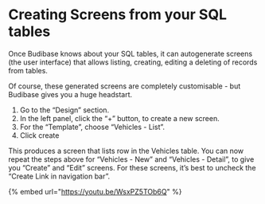 # Creating Screens from your SQL tables

Once Budibase knows about your SQL tables, it can autogenerate screens \(the user interface\) that allows listing, creating, editing a deleting of records from tables. 

Of course, these generated screens are completely customisable - but Budibase gives you a huge headstart.  


1. Go to the “Design” section.
2. In the left panel, click the “+” button, to create a new screen.
3. For the “Template”, choose “Vehicles - List”.
4. Click create

This produces a screen that lists row in the Vehicles table. You can now repeat the steps above for “Vehicles - New” and “Vehicles - Detail”, to give you “Create” and “Edit” screens. For these screens, it’s best to uncheck the “Create Link in navigation bar”.  


{% embed url="https://youtu.be/WsxPZ5TOb6Q" %}



  


